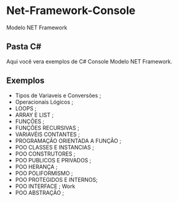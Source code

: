 # Net-Framework-Console
Modelo NET Framework
## Pasta C#
Aqui você vera exemplos de C# Console Modelo NET Framework.

## Exemplos

- Tipos de Variaveis e Conversões ;
- Operacionais Lógicos ;
- LOOPS ;
- ARRAY E LIST ;
- FUNÇÕES ;
- FUNÇÕES RECURSIVAS ;
- VARIAVÉIS CONTANTES ;
- PROGRAMAÇÃO ORIENTADA A FUNÇÃO ;
- POO CLASSES E INSTANCIAS ;
- POO CONSTRUTORES ;
- POO PUBLICOS E PRIVADOS ;
- POO HERANÇA ;
- POO POLIFORMISMO ;
- POO PROTEGIDOS E INTERNOS;
- POO INTERFACE  ; Work
- POO ABSTRAÇÃO ; 
